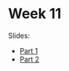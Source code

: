 # Week 11

Slides:

- [Part 1](https://datasciencespecialization.github.io/Developing_Data_Products/Shiny_Part_1/Shiny_Part_1.html)
- [Part 2](https://datasciencespecialization.github.io/Developing_Data_Products/Shiny_Part_2/Shiny_Part_2.html)